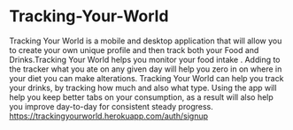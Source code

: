 # Tracking-Your-World

Tracking Your World is a mobile and desktop application that will allow you  to create your own unique profile and then track both your Food and Drinks.Tracking Your World helps you monitor your food intake . Adding to the tracker what you ate on any given day will help you zero in on where in your diet you can make alterations. Tracking Your World can help you track your drinks, by tracking how much and also what type. Using the app will help you keep better tabs on your consumption, as a result will also help you improve day-to-day for consistent steady progress. https://trackingyourworld.herokuapp.com/auth/signup